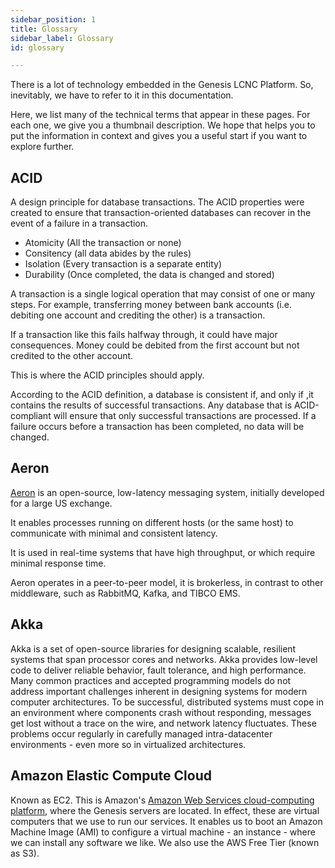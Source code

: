```yaml
---
sidebar_position: 1
title: Glossary
sidebar_label: Glossary
id: glossary

---
```

There is a lot of technology embedded in the Genesis LCNC Platform. So, inevitably, we have to refer to it in this documentation.

Here, we list many of the technical terms that appear in these pages. For each one, we give you a thumbnail description. We hope that helps you to put the information in context and gives you a useful start if you want to explore further.

## ACID

A design principle for database transactions. The ACID properties were created to ensure that transaction-oriented databases can recover in the event of a failure in a transaction.

* Atomicity (All the transaction or none)
* Consitency (all data abides by the rules)
* Isolation (Every transaction is a separate entity)
* Durability (Once completed, the data is changed and stored)

A transaction is a single logical operation that may consist of one or many steps. For example, transferring money between bank accounts (i.e. debiting one account and crediting the other) is a transaction.

If a transaction like this fails halfway through, it could have major consequences. Money could be debited from the first account but not credited to the other account.

This is where the ACID principles should apply.

According to the ACID definition, a database is consistent if, and only if ,it contains the results of successful transactions. Any database that is ACID-compliant will ensure that only successful transactions are processed. If a failure occurs before a transaction has been completed, no data will be changed.

## Aeron

[Aeron](https://weareadaptive.com/2020/05/20/aeronhydra/c) is an open-source, low-latency messaging system, initially developed for a large US exchange. 

It enables processes running on different hosts (or the same host) to communicate with minimal and consistent latency. 

It is used in real-time systems that have high throughput, or which require minimal response time. 

Aeron operates in a peer-to-peer model, it is brokerless, in contrast to other middleware, such as RabbitMQ, Kafka, and TIBCO EMS.

## Akka
Akka is a set of open-source libraries for designing scalable, resilient systems that span processor cores and networks. 
Akka provides low-level code to deliver reliable behavior, fault tolerance, and high performance.
Many common practices and accepted programming models do not address important challenges inherent in designing systems for modern computer architectures. To be successful, distributed systems must cope in an environment where components crash without responding, messages get lost without a trace on the wire, and network latency fluctuates. 
These problems occur regularly in carefully managed intra-datacenter environments - even more so in virtualized architectures.

## Amazon Elastic Compute Cloud 
Known as EC2.
This is Amazon's [Amazon Web Services cloud-computing platform](https://aws.amazon.com/ec2/?ec2-whats-new.sort-by=item.additionalFields.postDateTime&ec2-whats-new.sort-order=desc), where the Genesis servers are located.
In effect, these are virtual computers that we use to run our services.
It enables us to boot an Amazon Machine Image (AMI) to configure a virtual machine - an instance - where we can install any software we like.
We also use the AWS Free Tier (known as S3).